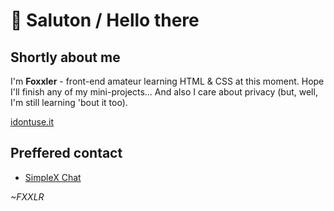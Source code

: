 # 🌲 Saluton / Hello there
## Shortly about me
I'm **Foxxler** - front-end amateur learning HTML & CSS at this moment. Hope I'll finish any of my mini-projects...
And also I care about privacy (but, well, I'm still learning 'bout it too).

[idontuse.it](https://idontuse.it)

## Preffered contact
- [SimpleX Chat](https://simplex.chat/contact#/?v=2-7&smp=smp%3A%2F%2F6iIcWT_dF2zN_w5xzZEY7HI2Prbh3ldP07YTyDexPjE%3D%40smp10.simplex.im%2FOi_rlo-WyOJ70lNWNgA8nhzui6Zp1XJq%23%2F%3Fv%3D1-3%26dh%3DMCowBQYDK2VuAyEAWAQXfv6zZnlyapu6oXBny9T-3X77EDBFNmDo72Oez3w%253D%26srv%3Drb2pbttocvnbrngnwziclp2f4ckjq65kebafws6g4hy22cdaiv5dwjqd.onion)

*~FXXLR*


<!---
Foxxler/Foxxler is a ✨ special ✨ repository because its `README.md` (this file) appears on your GitHub profile.
You can click the Preview link to take a look at your changes.
--->
